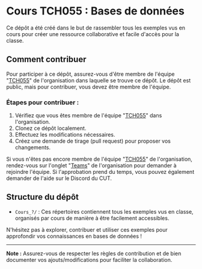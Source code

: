 # Cours TCH055 : Bases de données

Ce dépôt a été créé dans le but de rassembler tous les exemples vus en cours pour créer une ressource collaborative et facile d'accès pour la classe.

## Comment contribuer

Pour participer à ce dépôt, assurez-vous d'être membre de l'équipe "[TCH055](https://github.com/orgs/ETS-Winter-2024-CUT/teams/TCH055)" de l'organisation dans laquelle se trouve ce dépôt. Le dépôt est public, mais pour contribuer, vous devez être membre de l'équipe.

### Étapes pour contribuer :

1. Vérifiez que vous êtes membre de l'équipe "[TCH055](https://github.com/orgs/ETS-Winter-2024-CUT/teams/TCH055)" dans l'organisation.
2. Clonez ce dépôt localement.
3. Effectuez les modifications nécessaires.
4. Créez une demande de tirage (pull request) pour proposer vos changements.

Si vous n'êtes pas encore membre de l'équipe "[TCH055](https://github.com/orgs/ETS-Winter-2024-CUT/teams/TCH055)" de l'organisation, rendez-vous sur l'onglet "[Teams](https://github.com/orgs/ETS-Winter-2024-CUT/teams)" de l'organisation pour demander à rejoindre l'équipe.
Si l'approbation prend du temps, vous pouvez également demander de l'aide sur le Discord du CUT.

## Structure du dépôt

- `Cours_?/` : Ces répertoires contiennent tous les exemples vus en classe, organisés par cours de manière à être facilement accessibles.

N'hésitez pas à explorer, contribuer et utiliser ces exemples pour approfondir vos connaissances en bases de données !

---

**Note :** Assurez-vous de respecter les règles de contribution et de bien documenter vos ajouts/modifications pour faciliter la collaboration.
